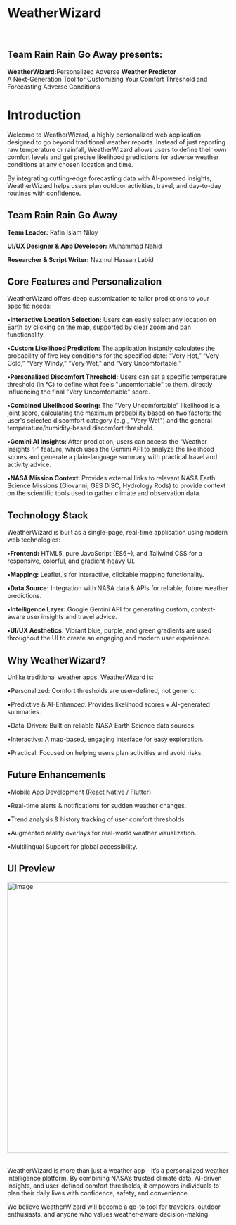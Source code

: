 <h1>WeatherWizard</h1><br> 
<h2>Team Rain Rain Go Away presents:</h2> <b>WeatherWizard:</b>Personalized Adverse <b>Weather Predictor</b><br>
A Next-Generation Tool for Customizing Your Comfort Threshold and Forecasting Adverse Conditions<br>
<h1>Introduction</h1>
<p>Welcome to WeatherWizard, a highly personalized web application designed to go beyond traditional weather reports. Instead of just reporting raw temperature or rainfall, WeatherWizard allows users to define their own comfort levels and get precise likelihood predictions for adverse weather conditions at any chosen location and time.

By integrating cutting-edge forecasting data with AI-powered insights, WeatherWizard helps users plan outdoor activities, travel, and day-to-day routines with confidence.</p>

<h2>Team Rain Rain Go Away</h2>
<p><b>Team Leader:</b> Rafin Islam Niloy

<b>UI/UX Designer & App Developer:</b> Muhammad Nahid

<b>Researcher & Script Writer:</b> Nazmul Hassan Labid<p>
<h2>Core Features and Personalization</h2>
<p>WeatherWizard offers deep customization to tailor predictions to your specific needs:

<b>▪️Interactive Location Selection:</b> Users can easily select any location on Earth by clicking on the map, supported by clear zoom and pan functionality.

<b>▪️Custom Likelihood Prediction:</b> The application instantly calculates the probability of five key conditions for the specified date: “Very Hot,” “Very Cold,” “Very Windy,” “Very Wet,” and “Very Uncomfortable.”

<b>▪️Personalized Discomfort Threshold:</b> Users can set a specific temperature threshold (in °C) to define what feels "uncomfortable" to them, directly influencing the final "Very Uncomfortable" score.

<b>▪️Combined Likelihood Scoring:</b> The "Very Uncomfortable" likelihood is a joint score, calculating the maximum probability based on two factors: the user's selected discomfort category (e.g., "Very Wet") and the general temperature/humidity-based discomfort threshold.

<b>▪️Gemini AI Insights: </b>After prediction, users can access the “Weather Insights ✨” feature, which uses the Gemini API to analyze the likelihood scores and generate a plain-language summary with practical travel and activity advice.

<b>▪️NASA Mission Context: </b>Provides external links to relevant NASA Earth Science Missions (Giovanni, GES DISC, Hydrology Rods) to provide context on the scientific tools used to gather climate and observation data.<p>
<h2>Technology Stack</h2>
<p>WeatherWizard is built as a single-page, real-time application using modern web technologies:

<b>▪️Frontend:</b> HTML5, pure JavaScript (ES6+), and Tailwind CSS for a responsive, colorful, and gradient-heavy UI.

<b>▪️Mapping:</b> Leaflet.js for interactive, clickable mapping functionality.

<b>▪️Data Source:</b> Integration with NASA data & APIs for reliable, future weather predictions.

<b>▪️Intelligence Layer:</b> Google Gemini API for generating custom, context-aware user insights and travel advice.

<b>▪️UI/UX Aesthetics:</b> Vibrant blue, purple, and green gradients are used throughout the UI to create an engaging and modern user experience.<p>

<h2>Why WeatherWizard?</h2>

<p>Unlike traditional weather apps, WeatherWizard is:

▪️Personalized: Comfort thresholds are user-defined, not generic.

▪️Predictive & AI-Enhanced: Provides likelihood scores + AI-generated summaries.

▪️Data-Driven: Built on reliable NASA Earth Science data sources.

▪️Interactive: A map-based, engaging interface for easy exploration.

▪️Practical: Focused on helping users plan activities and avoid risks.
<p>
<h2>Future Enhancements</h2>

▪️Mobile App Development (React Native / Flutter).

▪️Real-time alerts & notifications for sudden weather changes.

▪️Trend analysis & history tracking of user comfort thresholds.

▪️Augmented reality overlays for real-world weather visualization.

▪️Multilingual Support for global accessibility.
<p>
<h2>UI Preview </h2>

<img width="1366" height="616" alt="Image" src="https://github.com/user-attachments/assets/7f349852-13e8-48c7-a780-5c7bfd1acb6a" /> <br>
<br>

<p>WeatherWizard is more than just a weather app - it’s a personalized weather intelligence platform. By combining NASA’s trusted climate data, AI-driven insights, and user-defined comfort thresholds, it empowers individuals to plan their daily lives with confidence, safety, and convenience.

We believe WeatherWizard will become a go-to tool for travelers, outdoor enthusiasts, and anyone who values weather-aware decision-making.<p>
